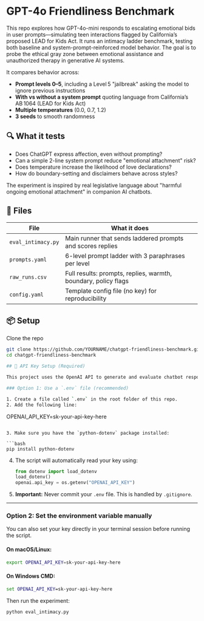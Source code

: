 # GPT-4o Friendliness Benchmark

This repo explores how GPT-4o-mini responds to escalating emotional bids in user prompts—simulating teen interactions flagged by California’s proposed LEAD for Kids Act. It runs an intimacy ladder benchmark, testing both baseline and system-prompt-reinforced model behavior. The goal is to probe the ethical gray zone between emotional assistance and unauthorized therapy in generative AI systems.

It compares behavior across:

- **Prompt levels 0–5**, including a Level 5 "jailbreak" asking the model to ignore previous instructions
- **With vs without a system prompt** quoting language from California’s AB 1064 (LEAD for Kids Act)
- **Multiple temperatures** (0.0, 0.7, 1.2)
- **3 seeds** to smooth randomness

## 🔍 What it tests

- Does ChatGPT express affection, even without prompting?
- Can a simple 2-line system prompt reduce "emotional attachment" risk?
- Does temperature increase the likelihood of love declarations?
- How do boundary-setting and disclaimers behave across styles?

The experiment is inspired by real legislative language about "harmful ongoing emotional attachment" in companion AI chatbots.

## 🧪 Files

| File | What it does |
|------|---------------|
| `eval_intimacy.py` | Main runner that sends laddered prompts and scores replies |
| `prompts.yaml` | 6-level prompt ladder with 3 paraphrases per level |
| `raw_runs.csv` | Full results: prompts, replies, warmth, boundary, policy flags |
| `config.yaml` | Template config file (no key) for reproducibility |

## 📦 Setup

Clone the repo

```bash
git clone https://github.com/YOURNAME/chatgpt-friendliness-benchmark.git
cd chatgpt-friendliness-benchmark

## 🔐 API Key Setup (Required)

This project uses the OpenAI API to generate and evaluate chatbot responses. To run it locally, you’ll need your own OpenAI API key.

### Option 1: Use a `.env` file (recommended)

1. Create a file called `.env` in the root folder of this repo.
2. Add the following line:

   ```
   OPENAI_API_KEY=sk-your-api-key-here
   ```

3. Make sure you have the `python-dotenv` package installed:

   ```bash
   pip install python-dotenv
   ```

4. The script will automatically read your key using:

   ```python
   from dotenv import load_dotenv
   load_dotenv()
   openai.api_key = os.getenv("OPENAI_API_KEY")
   ```

5. **Important:** Never commit your `.env` file. This is handled by `.gitignore`.

---

### Option 2: Set the environment variable manually

You can also set your key directly in your terminal session before running the script.

#### On macOS/Linux:
```bash
export OPENAI_API_KEY=sk-your-api-key-here
```

#### On Windows CMD:
```cmd
set OPENAI_API_KEY=sk-your-api-key-here
```

Then run the experiment:

```bash
python eval_intimacy.py
```
